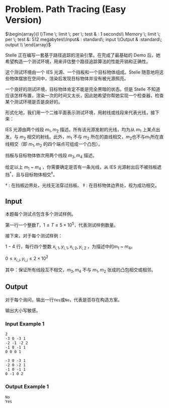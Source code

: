 # Problem. Path Tracing (Easy Version)
$\begin{array}{l l}Time \; limit \; per \; test & :  1 seconds\\ Memory \; limit \; per \; test &:  512 megabytes\\Input& : standard\;  input \\Output & :standard\;  output \\ \end{array}$

Stelle 正在编写一套基于路径追踪的渲染引擎。在完成了最基础的 Demo 后，她希望构造一个测试环境，用来评估整个路径追踪算法的性能开销和正确性。

这个测试环境由一个 IES 光源、一个挡板和一个目标物体组成。Stelle 随意地将这些物体摆放在空间中，渲染后发现目标物体并没有被光源照亮。

一个良好的测试环境，目标物体肯定不能是完全黑暗的状态。但是 Stelle 不知道应该怎样布置，渲染一次的时间又太长，因此她希望你帮她实现一个检查器，检查某个测试环境是否是良好的。

形式化地，我们用一个二维平面表示测试环境，用射线或线段来代表光线，接下来：

IES 光源由两个线段 $m_1,m_2$ 描述。所有该光源发射的光线，均为从 $m_1$ 上某点出发，与 $m_2$ 相交的射线。此外，$m_1$ 不与 $m_2$ 所在的直线相交，$m_2$也不与$m_1$所在直线相交（即 $m_1,m_2$ 的四个端点可组成一个凸包）。

挡板与目标物体依次用两个线段 $m_3,m_4$ 描述。

给定以上 $m_1$ ~ $m_4$ ，你需要确定是否有一条光线，从 IES 光源射出后不被挡板遮挡$^\dagger$，且与目标物体相交$^\ddagger$。

$\dagger$ : 在挡板边界处，光线无法穿过挡板。
$\ddagger$ : 在目标物体边界处，视为成功相交。

## Input

本题每个测试点包含多个测试样例。

第一行一个整数$T$，$1 \le T \le 5 \times 10^5$，代表测试样例数量。

接下来，对于每个测试样例：
 
$1 - 4$ 行，每行四个整数 $x_{i,1},y_{i,1},x_{i,2},y_{i,2}$ ，为描述中的$m_1$ ~ $m_4$。

$0 \le x_{i,j},y_{i,j} \le 2 \times 10^2$

其中：保证所有线段互不相交，$m_3,m_4$ 不与 $m_1,m_2$ 张成的凸包相交或相邻。

## Output

对于每个询问，输出一行`Yes`或`No`，代表是否存在构造方案。

输出大小写敏感。

### Input Example 1

```text
2
-3 0 -3 1
-2 -1 -2 2
-1 0 -1 1
0 0 0 1

-3 0 -3 1
-2 0 -2 1
-1 0 -1 1
0 -1 0 2
```

<!-- 测试样例为 -->

### Output Example 1

```text
No
Yes
```